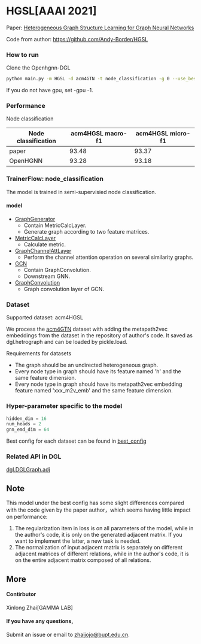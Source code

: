 # HGSL[AAAI 2021]

Paper: [Heterogeneous Graph Structure Learning for Graph Neural Networks](http://www.shichuan.org/doc/100.pdf)

Code from author:
https://github.com/Andy-Border/HGSL

### How to run

Clone the Openhgnn-DGL

```bash
python main.py -m HGSL -d acm4GTN -t node_classification -g 0 --use_best_config
```

If you do not have gpu, set -gpu -1.
	
### Performance

Node classification

| Node classification | acm4HGSL macro-f1 | acm4HGSL micro-f1 |
| ------------------- | ----------------  | ----------------  |
| paper               | 93.48             | 93.37             |
| OpenHGNN            | 93.28             | 93.18             |

### TrainerFlow: node_classification

The model is trained in semi-supervisied node classification.

#### model

- [GraphGenerator](../../models/HGSL.py)
  - Contain MetricCalcLayer.
  - Generate graph according to two feature matrices.
- [MetricCalcLayer](../../models/HGSL.py)
  - Calculate metric.
- [GraphChannelAttLayer](../../models/HGSL.py)
  - Perform the channel attention operation on several similarity graphs. 
- [GCN](../../models/HGSL.py)
  - Contain GraphConvolution.
  - Downstream GNN.
- [GraphConvolution](../../models/HGSL.py)
  - Graph convolution layer of GCN.

### Dataset

Supported dataset: acm4HGSL

We process the [acm4GTN](../../dataset/#ACM) dataset with adding the metapath2vec embeddings from the dataset in the repository of author's code. It saved as dgl.hetrograph and can be loaded by pickle.load.

Requirements for datasets
- The graph should be an undirected heterogeneous graph.
- Every node type in graph should have its feature named 'h' and the same feature dimension.
- Every node type in graph should have its metapath2vec embedding feature named 'xxx_m2v_emb' and the same feature dimension.

### Hyper-parameter specific to the model

```python
hidden_dim = 16
num_heads = 2
gnn_emd_dim = 64
```
Best config for each dataset can be found in [best_config](../../utils/best_config.py)

### Related API in DGL

[dgl.DGLGraph.adj](https://docs.dgl.ai/generated/dgl.DGLGraph.adj.html#dgl.DGLGraph.adj)

## Note
This model under the best config has some slight differences compared with the code given by the paper author，which seems having little impact on performance:
1. The regularization item in loss is on all parameters of the model, while in the author's code, it is only on the generated adjacent matrix. If you want to implement the latter, a new task is needed.
2. The normalization of input adjacent matrix is separately on different adjacent matrices of different relations, while in the author's code, it is on the entire adjacent matrix composed of all relations.

## More

#### Contirbutor

Xinlong Zhai[GAMMA LAB]

#### If you have any questions,

Submit an issue or email to [zhaijojo@bupt.edu.cn](mailto:zhaijojo@bupt.edu.cn).
